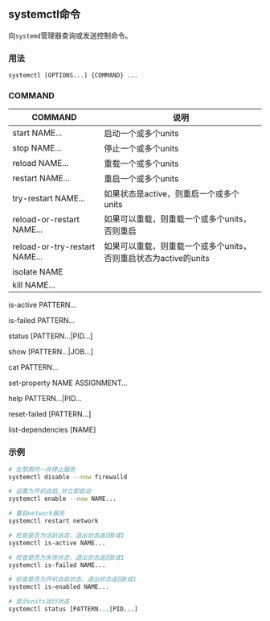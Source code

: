 ## systemctl命令

向`systemd`管理器查询或发送控制命令。

### 用法
```
systemctl [OPTIONS...] {COMMAND} ...
```

### COMMAND
| COMMAND | 说明
| --- | ---
| start NAME...     | 启动一个或多个units
| stop NAME...      | 停止一个或多个units
| reload NAME...    | 重载一个或多个units
| restart NAME...   | 重启一个或多个units
| try-restart NAME...   | 如果状态是active，则重启一个或多个units
| reload-or-restart NAME... | 如果可以重载，则重载一个或多个units，否则重启
| reload-or-try-restart NAME...  | 如果可以重载，则重载一个或多个units，否则重启状态为active的units
| isolate NAME    |
| kill NAME...          |

is-active PATTERN...      

is-failed PATTERN...      

status [PATTERN...|PID...]   

show [PATTERN...|JOB...]    

cat PATTERN...         

set-property NAME ASSIGNMENT...

help PATTERN...|PID...     

reset-failed [PATTERN...]    

list-dependencies [NAME]    

### 示例
```sh
# 在禁用时一并停止服务
systemctl disable --now firewalld

# 设置为开机自启,并立即启动
systemctl enable --now NAME...

# 重启network服务
systemctl restart network

# 检查是否为活跃状态，退出状态返回0或1
systemctl is-active NAME...

# 检查是否为失败状态，退出状态返回0或1
systemctl is-failed NAME...

# 检查是否为开机自启状态，退出状态返回0或1
systemctl is-enabled NAME...

# 显示units运行状态
systemctl status [PATTERN...|PID...]  
```